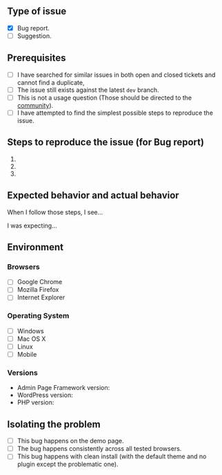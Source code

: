 ## Type of issue

- [x] Bug report.
- [ ] Suggestion.

## Prerequisites

- [ ] I have searched for similar issues in both open and closed tickets and cannot find a duplicate,
- [ ] The issue still exists against the latest `dev` branch.
- [ ] This is not a usage question (Those should be directed to the [community](https://wordpress.org/support/plugin/admin-page-framework)).
- [ ] I have attempted to find the simplest possible steps to reproduce the issue.

## Steps to reproduce the issue (for Bug report)

1.
2.
3.

## Expected behavior and actual behavior

When I follow those steps, I see...

I was expecting...

## Environment

### Browsers

- [ ] Google Chrome
- [ ] Mozilla Firefox
- [ ] Internet Explorer

### Operating System

- [ ] Windows
- [ ] Mac OS X
- [ ] Linux
- [ ] Mobile

### Versions

- Admin Page Framework version:
- WordPress version:
- PHP version:

## Isolating the problem

- [ ] This bug happens on the demo page.
- [ ] The bug happens consistently across all tested browsers.
- [ ] This bug happens with clean install (with the default theme and no plugin except the problematic one).
